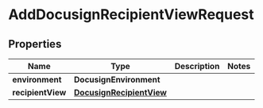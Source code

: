 

# AddDocusignRecipientViewRequest


## Properties

| Name | Type | Description | Notes |
|------------ | ------------- | ------------- | -------------|
|**environment** | **DocusignEnvironment** |  |  |
|**recipientView** | [**DocusignRecipientView**](DocusignRecipientView.md) |  |  |



